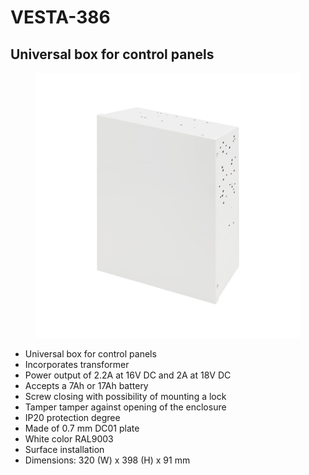 # VESTA-386

## Universal box for control panels

<figure><img src=".gitbook/assets/image (5).png" alt=""><figcaption></figcaption></figure>

* Universal box for control panels
* Incorporates transformer
* Power output of 2.2A at 16V DC and 2A at 18V DC
* Accepts a 7Ah or 17Ah battery
* Screw closing with possibility of mounting a lock
* Tamper tamper against opening of the enclosure
* IP20 protection degree
* Made of 0.7 mm DC01 plate
* White color RAL9003
* Surface installation
* Dimensions: 320 (W) x 398 (H) x 91 mm
